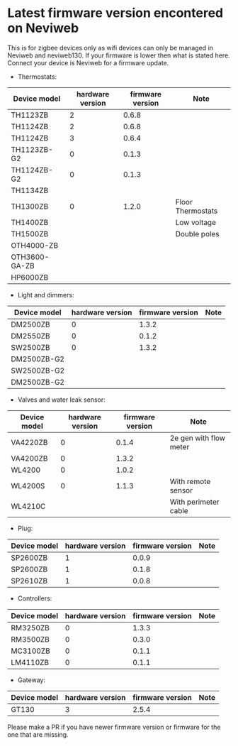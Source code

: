# Latest firmware version encontered on Neviweb

This is for zigbee devices only as wifi devices can only be managed in Neviweb and neviweb130.
If your firmware is lower then what is stated here. Connect your device is Neviweb for a firmware update.

- Thermostats:

|Device model|hardware version|firmware version|Note|
| --- | --- | --- | --- |
|TH1123ZB| 2 |0.6.8 | |
|TH1124ZB| 2 |0.6.8 | |
|TH1124ZB| 3 |0.6.4 | |
|TH1123ZB-G2| 0 |0.1.3 | |
|TH1124ZB-G2| 0 |0.1.3 | |
|TH1134ZB| | | |
|TH1300ZB| 0 |1.2.0 |Floor Thermostats|
|TH1400ZB| | |Low voltage|
|TH1500ZB| | |Double poles
|OTH4000-ZB| | |
|OTH3600-GA-ZB| | |
|HP6000ZB| | |

- Light and dimmers:

|Device model|hardware version|firmware version|Note|
| --- | --- | --- | --- |
|DM2500ZB| 0 |1.3.2 | |
|DM2550ZB| 0 |0.1.2 | |
|SW2500ZB| 0 |1.3.2 | |
|DM2500ZB-G2| | | |
|SW2500ZB-G2| | | |
|DM2500ZB-G2| | | |

- Valves and water leak sensor:

|Device model|hardware version|firmware version| Note|
| --- | --- | --- | --- |
|VA4220ZB| 0 |0.1.4 | 2e gen with flow meter|
|VA4200ZB| 0 |1.3.2 | |
|WL4200| 0 |1.0.2 | |
|WL4200S| 0 |1.1.3 |With remote sensor|
|WL4210C| | |With perimeter cable

- Plug:

|Device model|hardware version|firmware version|Note|
| --- | --- | --- | --- |
|SP2600ZB| 1 |0.0.9 | |
|SP2600ZB| 1 |0.1.8 | |
|SP2610ZB| 1 |0.0.8 | |

- Controllers:

|Device model|hardware version|firmware version|Note|
| --- | --- | --- | --- |
|RM3250ZB| 0 |1.3.3 | |
|RM3500ZB| 0 |0.3.0 | |
|MC3100ZB| 0 |0.1.1 | |
|LM4110ZB| 0 |0.1.1 | |

- Gateway:

|Device model|hardware version|firmware version|Note|
| --- | --- | --- | --- |
|GT130| 3 |2.5.4 | |

Please make a PR if you have newer firmware version or firmware for the one that are missing.
